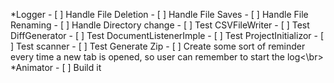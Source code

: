 *Logger
	- [ ] Handle File Deletion
	- [ ] Handle File Saves
	- [ ] Handle File Renaming
	- [ ] Handle Directory change
	- [ ] Test CSVFileWriter
	- [ ] Test DiffGenerator
	- [ ] Test DocumentListenerImple
	- [ ] Test ProjectInitializor
	- [ ] Test scanner
	- [ ] Test Generate Zip 
	- [ ] Create some sort of reminder every time a new tab is opened, so user can remember to start the log<\br>
*Animator
	- [ ] Build it